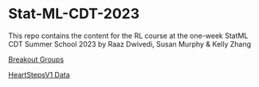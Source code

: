 # Stat-ML-CDT-2023
This repo contains the content for the RL course at the one-week  StatML CDT Summer School 2023 by Raaz Dwivedi, Susan Murphy &amp; Kelly Zhang

[Breakout Groups](https://docs.google.com/spreadsheets/d/1Xq5TKe36DvQmuvVMAWR5HkQpZO7YoJZS_2UDpuP-LzA/edit#gid=0)

[HeartStepsV1 Data](https://github.com/klasnja/HeartStepsV1/wiki)
